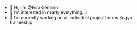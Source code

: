 - 👋 Hi, I’m @EsraKlemann
- 👀 I’m interested in nearly everything...!
- 🌱 I’m currently working on an individual project for my Sogyo traineeship. 

<!---
EsraKlemann/EsraKlemann is a ✨ special ✨ repository because its `README.md` (this file) appears on your GitHub profile.
You can click the Preview link to take a look at your changes.
--->
